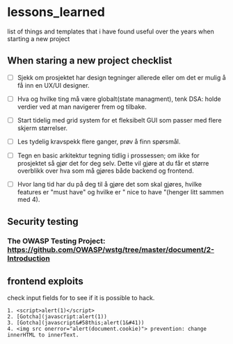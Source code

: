 # lessons_learned
list of things and templates that i have found useful over the years when starting a new project




## When staring a new project checklist
- [ ] Sjekk om prosjektet har design tegninger allerede eller om det er mulig å få inn en UX/UI designer.

- [ ] Hva og hvilke ting må være globalt(state managment), tenk DSA: holde verdier ved at man navigerer frem og tilbake.

- [ ] Start tidelig med grid system for et fleksibelt GUI  som passer med flere skjerm størrelser. 
- [ ] Les tydelig kravspekk flere ganger, prøv å finn spørsmål.

- [ ] Tegn en basic arkitektur tegning tidlig i prossessen; om ikke for prosjektet så gjør det for deg selv. Dette vil gjøre at du får et større overblikk over hva som må gjøres både backend og frontend.
- [ ]   Hvor lang tid har du på deg til å gjøre det som skal gjøres, hvilke features er "must have" og hvilke er " nice to have "(henger litt sammen med 4).

## Security testing 
 ### The OWASP Testing Project: https://github.com/OWASP/wstg/tree/master/document/2-Introduction

## frontend exploits 

check input fields for to see if it is possible to hack. 
```
1. <script>alert(1)</script>
2. [Gotcha](javascript:alert(1))
3. [Gotcha](javascript&#58this;alert(1&#41))
4. <img src onerror="alert(document.cookie)"> prevention: change innerHTML to innerText.

```
